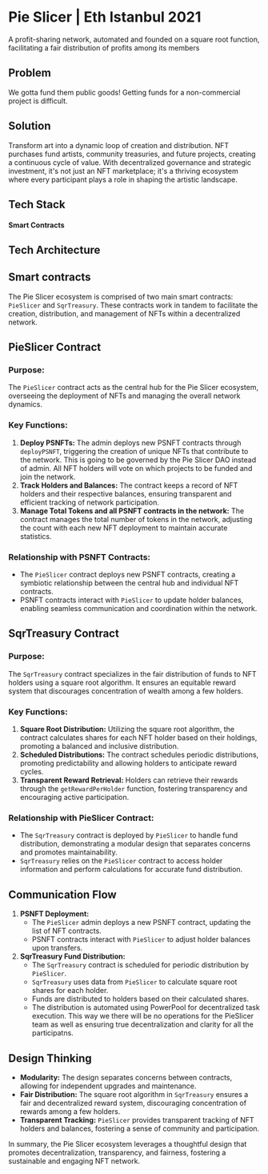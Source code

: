 # Pie Slicer | Eth Istanbul 2021
A profit-sharing network, automated and founded on a square root function, facilitating a fair distribution of profits among its members

## Problem
We gotta fund them public goods! 
Getting funds for a non-commercial project is difficult. 

## Solution
Transform art into a dynamic loop of creation and distribution. NFT purchases fund artists, community treasuries, and future projects, creating a continuous cycle of value. With decentralized governance and strategic investment, it's not just an NFT marketplace; it's a thriving ecosystem where every participant plays a role in shaping the artistic landscape. 
## Tech Stack
#### Smart Contracts

## Tech Architecture

## Smart contracts

The Pie Slicer ecosystem is comprised of two main smart contracts: `PieSlicer` and `SqrTreasury`. These contracts work in tandem to facilitate the creation, distribution, and management of NFTs within a decentralized network.

## PieSlicer Contract

### Purpose:
The `PieSlicer` contract acts as the central hub for the Pie Slicer ecosystem, overseeing the deployment of NFTs and managing the overall network dynamics.
### Key Functions:
1. **Deploy PSNFTs:** The admin deploys new PSNFT contracts through `deployPSNFT`, triggering the creation of unique NFTs that contribute to the network. This is going to be governed by the Pie Slicer DAO instead of admin. All NFT holders will vote on which projects to be funded and join the network. 
2. **Track Holders and Balances:** The contract keeps a record of NFT holders and their respective balances, ensuring transparent and efficient tracking of network participation.
3. **Manage Total Tokens and all PSNFT contracts in the network:** The contract manages the total number of tokens in the network, adjusting the count with each new NFT deployment to maintain accurate statistics.
### Relationship with PSNFT Contracts:
- The `PieSlicer` contract deploys new PSNFT contracts, creating a symbiotic relationship between the central hub and individual NFT contracts.
- PSNFT contracts interact with `PieSlicer` to update holder balances, enabling seamless communication and coordination within the network.

## SqrTreasury Contract
### Purpose:
The `SqrTreasury` contract specializes in the fair distribution of funds to NFT holders using a square root algorithm. It ensures an equitable reward system that discourages concentration of wealth among a few holders.

### Key Functions:
1. **Square Root Distribution:** Utilizing the square root algorithm, the contract calculates shares for each NFT holder based on their holdings, promoting a balanced and inclusive distribution.
2. **Scheduled Distributions:** The contract schedules periodic distributions, promoting predictability and allowing holders to anticipate reward cycles.
3. **Transparent Reward Retrieval:** Holders can retrieve their rewards through the `getRewardPerHolder` function, fostering transparency and encouraging active participation.
### Relationship with PieSlicer Contract:
- The `SqrTreasury` contract is deployed by `PieSlicer` to handle fund distribution, demonstrating a modular design that separates concerns and promotes maintainability.
- `SqrTreasury` relies on the `PieSlicer` contract to access holder information and perform calculations for accurate fund distribution.

## Communication Flow
1. **PSNFT Deployment:**
   - The `PieSlicer` admin deploys a new PSNFT contract, updating the list of NFT contracts.
   - PSNFT contracts interact with `PieSlicer` to adjust holder balances upon transfers.
2. **SqrTreasury Fund Distribution:**
   - The `SqrTreasury` contract is scheduled for periodic distribution by `PieSlicer`.
   - `SqrTreasury` uses data from `PieSlicer` to calculate square root shares for each holder.
   - Funds are distributed to holders based on their calculated shares.
   - The distribution is automated using PowerPool for decentralized task execution. This way we there will be no operations for the PieSlicer team as well as ensuring true decentralization and clarity for all the participatns. 

## Design Thinking
- **Modularity:** The design separates concerns between contracts, allowing for independent upgrades and maintenance.
- **Fair Distribution:** The square root algorithm in `SqrTreasury` ensures a fair and decentralized reward system, discouraging concentration of rewards among a few holders.
- **Transparent Tracking:** `PieSlicer` provides transparent tracking of NFT holders and balances, fostering a sense of community and participation.


In summary, the Pie Slicer ecosystem leverages a thoughtful design that promotes decentralization, transparency, and fairness, fostering a sustainable and engaging NFT network.

